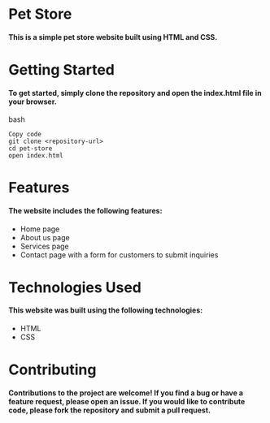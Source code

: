 # Pet Store
#### This is a simple pet store website built using HTML and CSS.


# Getting Started
#### To get started, simply clone the repository and open the index.html file in your browser.


bash
```
Copy code
git clone <repository-url>
cd pet-store
open index.html
```


# Features
#### The website includes the following features:

* Home page
* About us page
* Services page
* Contact page with a form for customers to submit inquiries

# Technologies Used
#### This website was built using the following technologies:

* HTML
* CSS

# Contributing
#### Contributions to the project are welcome! If you find a bug or have a feature request, please open an issue. If you would like to contribute code, please fork the repository and submit a pull request.
